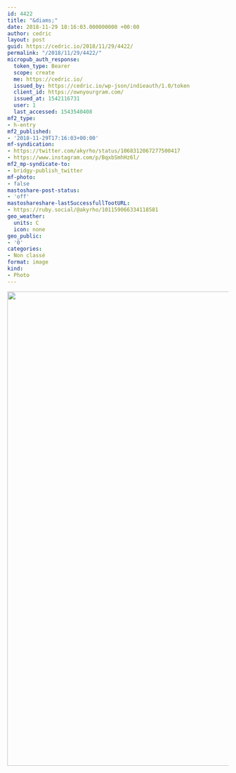 ```yaml
---
id: 4422
title: "&diams;"
date: 2018-11-29 18:16:03.000000000 +00:00
author: cedric
layout: post
guid: https://cedric.io/2018/11/29/4422/
permalink: "/2018/11/29/4422/"
micropub_auth_response:
  token_type: Bearer
  scope: create
  me: https://cedric.io/
  issued_by: https://cedric.io/wp-json/indieauth/1.0/token
  client_id: https://ownyourgram.com/
  issued_at: 1542116731
  user: 1
  last_accessed: 1543540408
mf2_type:
- h-entry
mf2_published:
- '2018-11-29T17:16:03+00:00'
mf-syndication:
- https://twitter.com/akyrho/status/1068312067277500417
- https://www.instagram.com/p/BqxbSmhHz6l/
mf2_mp-syndicate-to:
- bridgy-publish_twitter
mf-photo:
- false
mastoshare-post-status:
- 'off'
mastoshareshare-lastSuccessfullTootURL:
- https://ruby.social/@akyrho/101159066334118581
geo_weather:
  units: C
  icon: none
geo_public:
- '0'
categories:
- Non classé
format: image
kind:
- Photo
---
```

<img src="https://instagram.flux1-1.fna.fbcdn.net/vp/ff8035c41f937cb770f4f0834ed09b63/5CA80232/t51.2885-15/e35/46540497_518290725353645_5284074547783213122_n.jpg" width="1080" height="1080" class="alignnone size-medium" />
